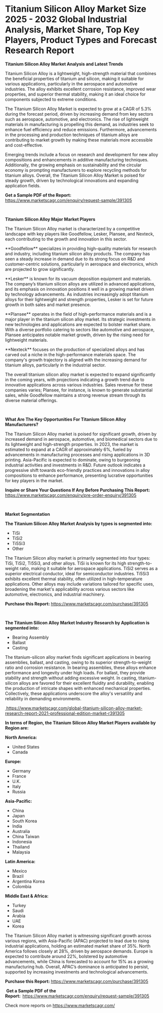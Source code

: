 <p><h1>Titanium Silicon Alloy Market Size 2025 - 2032 Global Industrial Analysis, Market Share, Top Key Players, Product Types and Forecast Research Report</h1></p><p><strong>Titanium Silicon Alloy Market Analysis and Latest Trends</strong></p>
<p><p>Titanium Silicon Alloy is a lightweight, high-strength material that combines the beneficial properties of titanium and silicon, making it suitable for various applications, particularly in the aerospace and automotive industries. The alloy exhibits excellent corrosion resistance, improved wear properties, and superior thermal stability, making it an ideal choice for components subjected to extreme conditions.</p><p>The Titanium Silicon Alloy Market is expected to grow at a CAGR of 5.3% during the forecast period, driven by increasing demand from key sectors such as aerospace, automotive, and electronics. The rise of lightweight materials in manufacturing is propelling this demand, as industries seek to enhance fuel efficiency and reduce emissions. Furthermore, advancements in the processing and production techniques of titanium alloys are contributing to market growth by making these materials more accessible and cost-effective.</p><p>Emerging trends include a focus on research and development for new alloy compositions and enhancements in additive manufacturing techniques. Additionally, the growing emphasis on sustainability and the circular economy is prompting manufacturers to explore recycling methods for titanium alloys. Overall, the Titanium Silicon Alloy Market is poised for steady growth, driven by technological innovations and expanding application fields.</p></p>
<p><strong>Get a Sample PDF of the Report:&nbsp;</strong> <a href="https://www.marketscagr.com/enquiry/request-sample/391305?utm_campaign=1995&utm_medium=2&utm_source=Github&utm_content=ia&utm_term=16012025&utm_id=titanium-silicon-alloy">https://www.marketscagr.com/enquiry/request-sample/391305</a></p>
<p>&nbsp;</p>
<p><strong>Titanium Silicon Alloy Major Market Players</strong></p>
<p><p>The Titanium Silicon Alloy market is characterized by a competitive landscape with key players like Goodfellow, Lesker, Plansee, and Nexteck, each contributing to the growth and innovation in this sector.</p><p>**Goodfellow** specializes in providing high-quality materials for research and industry, including titanium silicon alloy products. The company has seen a steady increase in demand due to its strong focus on R&D and customer-centric solutions, particularly in aerospace and electronics, which are projected to grow significantly. </p><p>**Lesker** is known for its vacuum deposition equipment and materials. The company’s titanium silicon alloys are utilized in advanced applications, and its emphasis on innovation positions it well in a growing market driven by technology advancements. As industries increasingly adopt titanium alloys for their lightweight and strength properties, Lesker is set for future growth in both sales and market presence.</p><p>**Plansee** operates in the field of high-performance materials and is a major player in the titanium silicon alloy market. Its strategic investments in new technologies and applications are expected to bolster market share. With a diverse portfolio catering to sectors like automotive and aerospace, Plansee anticipates notable market growth, driven by the rising need for lightweight materials.</p><p>**Nexteck** focuses on the production of specialized alloys and has carved out a niche in the high-performance materials space. The company's growth trajectory is aligned with the increasing demand for titanium alloys, particularly in the industrial sector. </p><p>The overall titanium silicon alloy market is expected to expand significantly in the coming years, with projections indicating a growth trend due to innovative applications across various industries. Sales revenue for these companies varies; Plansee, for instance, is known to generate substantial sales, while Goodfellow maintains a strong revenue stream through its diverse material offerings.</p></p>
<p>&nbsp;</p>
<p><strong>What Are The Key Opportunities For Titanium Silicon Alloy Manufacturers?</strong></p>
<p><p>The Titanium Silicon Alloy market is poised for significant growth, driven by increased demand in aerospace, automotive, and biomedical sectors due to its lightweight and high-strength properties. In 2023, the market is estimated to expand at a CAGR of approximately 6%, fueled by advancements in manufacturing processes and rising applications in 3D printing. Asia-Pacific is expected to dominate, owing to burgeoning industrial activities and investments in R&D. Future outlook indicates a progressive shift towards eco-friendly practices and innovations in alloy compositions to enhance performance, presenting lucrative opportunities for key players in the market.</p></p>
<p><strong>Inquire or Share Your Questions If Any Before Purchasing This Report:</strong> <a href="https://www.marketscagr.com/enquiry/pre-order-enquiry/391305?utm_campaign=1995&utm_medium=2&utm_source=Github&utm_content=ia&utm_term=16012025&utm_id=titanium-silicon-alloy">https://www.marketscagr.com/enquiry/pre-order-enquiry/391305</a></p>
<p>&nbsp;</p>
<p><strong>Market Segmentation</strong></p>
<p><strong>The Titanium Silicon Alloy Market Analysis by types is segmented into:</strong></p>
<p><ul><li>TiSi</li><li>TiSi2</li><li>Ti5Si3</li><li>Other</li></ul></p>
<p><p>The Titanium Silicon alloy market is primarily segmented into four types: TiSi, TiSi2, Ti5Si3, and other alloys. TiSi is known for its high strength-to-weight ratio, making it suitable for aerospace applications. TiSi2 serves as a superior electrical conductor, ideal for semiconductor industries. Ti5Si3 exhibits excellent thermal stability, often utilized in high-temperature applications. Other alloys may include variations tailored for specific uses, broadening the market's applicability across various sectors like automotive, electronics, and industrial machinery.</p></p>
<p><strong>Purchase this Report:&nbsp;</strong><a href="https://www.marketscagr.com/purchase/391305?utm_campaign=1995&utm_medium=2&utm_source=Github&utm_content=ia&utm_term=16012025&utm_id=titanium-silicon-alloy">https://www.marketscagr.com/purchase/391305</a></p>
<p>&nbsp;</p>
<p><strong>The Titanium Silicon Alloy Market Industry Research by Application is segmented into:</strong></p>
<p><ul><li>Bearing Assembly</li><li>Ballast</li><li>Casting</li></ul></p>
<p><p>The titanium-silicon alloy market finds significant applications in bearing assemblies, ballast, and casting, owing to its superior strength-to-weight ratio and corrosion resistance. In bearing assemblies, these alloys enhance performance and longevity under high loads. For ballast, they provide stability and strength without adding excessive weight. In casting, titanium-silicon alloys are favored for their excellent fluidity and durability, enabling the production of intricate shapes with enhanced mechanical properties. Collectively, these applications underscore the alloy's versatility and reliability in demanding environments.</p></p>
<p><a href="https://www.marketscagr.com/global-titanium-silicon-alloy-market-research-report-2021-professional-edition-market-r391305?utm_campaign=1995&utm_medium=2&utm_source=Github&utm_content=ia&utm_term=16012025&utm_id=titanium-silicon-alloy">&nbsp;https://www.marketscagr.com/global-titanium-silicon-alloy-market-research-report-2021-professional-edition-market-r391305</a></p>
<p><strong>In terms of Region, the Titanium Silicon Alloy Market Players available by Region are:</strong></p>
<p>
    <p> <strong> North America: </strong>
        <ul>
            <li>United States</li>
            <li>Canada</li>
        </ul>
        </p> 
    <p> <strong> Europe: </strong>
        <ul>
            <li>Germany</li>
            <li>France</li>
            <li>U.K.</li>
            <li>Italy</li>
            <li>Russia</li>
        </ul>
        </p> 
    <p> <strong> Asia-Pacific: </strong>
        <ul>
            <li>China</li>
            <li>Japan</li>
            <li>South Korea</li>
            <li>India</li>
            <li>Australia</li>
            <li>China Taiwan</li>
            <li>Indonesia</li>
            <li>Thailand</li>
            <li>Malaysia</li>
        </ul>
        </p> 
    <p> <strong> Latin America: </strong>
        <ul>
            <li>Mexico</li>
            <li>Brazil</li>
            <li>Argentina Korea</li>
            <li>Colombia</li>
        </ul>
        </p> 
    <p> <strong> Middle East & Africa: </strong>
        <ul>
            <li>Turkey</li>
            <li>Saudi</li>
            <li>Arabia</li>
            <li>UAE</li>
            <li>Korea</li>
        </ul>
    </p>
    </p>
<p><p>The Titanium Silicon Alloy market is witnessing significant growth across various regions, with Asia-Pacific (APAC) projected to lead due to rising industrial applications, holding an estimated market share of 35%. North America follows closely at 28%, driven by aerospace demands. Europe is expected to contribute around 22%, bolstered by automotive advancements, while China is forecasted to account for 15% as a growing manufacturing hub. Overall, APAC’s dominance is anticipated to persist, supported by increasing investments and technological advancements.</p></p>
<p><strong>Purchase this Report: </strong><a href="https://www.marketscagr.com/purchase/391305?utm_campaign=1995&utm_medium=2&utm_source=Github&utm_content=ia&utm_term=16012025&utm_id=titanium-silicon-alloy">https://www.marketscagr.com/purchase/391305</a></p>
<p>&nbsp;<strong>Get a Sample PDF of the Report:&nbsp;&nbsp;</strong><a href="https://www.marketscagr.com/enquiry/request-sample/391305?utm_campaign=1995&utm_medium=2&utm_source=Github&utm_content=ia&utm_term=16012025&utm_id=titanium-silicon-alloy">https://www.marketscagr.com/enquiry/request-sample/391305</a></p>
<p><strong></strong></p>
<p>Check more reports on <a href="https://www.marketscagr.com/?utm_campaign=1995&utm_medium=2&utm_source=Github&utm_content=ia&utm_term=16012025&utm_id=titanium-silicon-alloy">https://www.marketscagr.com/</a></p>